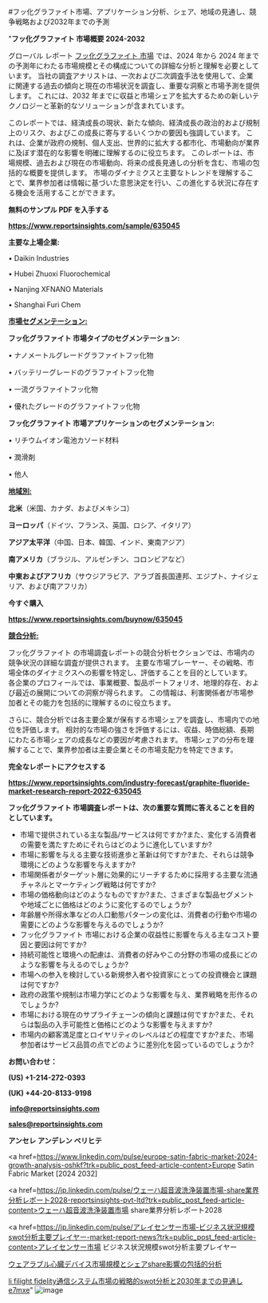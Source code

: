 #フッ化グラファイト市場、アプリケーション分析、シェア、地域の見通し、競争戦略および2032年までの予測

"<strong>フッ化グラファイト 市場概要 2024-2032</strong>

グローバル レポート <a href=https://www.reportsinsights.com/sample/635045>フッ化グラファイト 市場</a> では、2024 年から 2024 年までの予測年にわたる市場規模とその構成についての詳細な分析と理解を必要としています。 当社の調査アナリストは、一次および二次調査手法を使用して、企業に関連する過去の傾向と現在の市場状況を調査し、重要な洞察と市場予測を提供します。 これには、2032 年までに収益と市場シェアを拡大​​するための新しいテクノロジーと革新的なソリューションが含まれています。

このレポートでは、経済成長の現状、新たな傾向、経済成長の政治的および規制上のリスク、およびこの成長に寄与するいくつかの要因も強調しています。 これは、企業が政府の規制、個人支出、世界的に拡大する都市化、市場動向が業界に及ぼす潜在的な影響を明確に理解するのに役立ちます。 このレポートは、市場規模、過去および現在の市場動向、将来の成長見通しの分析を含む、市場の包括的な概要を提供します。 市場のダイナミクスと主要なトレンドを理解することで、業界参加者は情報に基づいた意思決定を行い、この進化する状況に存在する機会を活用することができます。

<strong><b>無料のサンプル PDF を入手する</b></strong>

<a href=https://www.reportsinsights.com/sample/635045><strong><u>https://www.reportsinsights.com/sample/635045</u></strong></a>

<strong>主要な上場企業:</strong>

• Daikin Industries

• Hubei Zhuoxi Fluorochemical

• Nanjing XFNANO Materials

• Shanghai Furi Chem

<strong><u>市場セグメンテーション</u></strong><strong><u>:</u></strong>

<strong>フッ化グラファイト 市場タイプのセグメンテーション:</strong>

• ナノメートルグレードグラファイトフッ化物

• バッテリーグレードのグラファイトフッ化物

• 一流グラファイトフッ化物

• 優れたグレードのグラファイトフッ化物

<strong>フッ化グラファイト 市場アプリケーションのセグメンテーション:</strong>

• リチウムイオン電池カソード材料

• 潤滑剤

• 他人

<strong><u>地域別</u></strong><strong><u>:</u></strong>

<strong>北米</strong>（米国、カナダ、およびメキシコ）

<strong>ヨーロッパ</strong>（ドイツ、フランス、英国、ロシア、イタリア）

<strong>アジア太平洋</strong>（中国、日本、韓国、インド、東南アジア）

<strong>南アメリカ</strong>（ブラジル、アルゼンチン、コロンビアなど）

<strong>中東およびアフリカ</strong>（サウジアラビア、アラブ首長国連邦、エジプト、ナイジェリア、および南アフリカ）

<strong>今すぐ購入</strong>

<a href=https://www.reportsinsights.com/buynow/635045><strong><u>https://www.reportsinsights.com/buynow/635045</u></strong></a>

<strong><u>競合分析:</u></strong>

フッ化グラファイト の市場調査レポートの競合分析セクションでは、市場内の競争状況の詳細な調査が提供されます。 主要な市場プレーヤー、その戦略、市場全体のダイナミクスへの影響を特定し、評価することを目的としています。 各企業のプロフィールでは、事業概要、製品ポートフォリオ、地理的存在、および最近の展開についての洞察が得られます。 この情報は、利害関係者が市場参加者とその能力を包括的に理解するのに役立ちます。

さらに、競合分析では各主要企業が保有する市場シェアを調査し、市場内での地位を評価します。 相対的な市場の強さを評価するには、収益、時価総額、長期にわたる市場シェアの成長などの要因が考慮されます。 市場シェアの分布を理解することで、業界参加者は主要企業とその市場支配力を特定できます。

<strong>完全なレポートにアクセスする</strong>

<a href=https://www.reportsinsights.com/industry-forecast/graphite-fluoride-market-research-report-2022-635045><strong><u><b>https://www.reportsinsights.com/industry-forecast/graphite-fluoride-market-research-report-2022-635045</b></u></strong></a>

<strong><b>フッ化グラファイト 市場調査レポートは、次の重要な質問に答えることを目的としています。</b></strong>
<ul>
  <li>市場で提供されている主な製品/サービスは何ですか?また、変化する消費者の需要を満たすためにそれらはどのように進化していますか?</li>
  <li>市場に影響を与える主要な技術進歩と革新は何ですか?また、それらは競争環境にどのような影響を与えますか?</li>
  <li>市場関係者がターゲット層に効果的にリーチするために採用する主要な流通チャネルとマーケティング戦略は何ですか?</li>
  <li>市場の価格動向はどのようなものですか?また、さまざまな製品セグメントや地域ごとに価格はどのように変化するのでしょうか?</li>
  <li>年齢層や所得水準などの人口動態パターンの変化は、消費者の行動や市場の需要にどのような影響を与えるのでしょうか?</li>
  <li>フッ化グラファイト 市場における企業の収益性に影響を与える主なコスト要因と要因は何ですか?</li>
  <li>持続可能性と環境への配慮は、消費者の好みやこの分野の市場の成長にどのような影響を与えるのでしょうか?</li>
  <li>市場への参入を検討している新規参入者や投資家にとっての投資機会と課題は何ですか?</li>
  <li>政府の政策や規制は市場力学にどのような影響を与え、業界戦略を形作るのでしょうか?</li>
  <li>市場における現在のサプライチェーンの傾向と課題は何ですか?また、それらは製品の入手可能性と価格にどのような影響を与えますか?</li>
  <li>市場内の顧客満足度とロイヤリティのレベルはどの程度ですか?また、市場参加者はサービス品質の点でどのように差別化を図っているのでしょうか?</li>
</ul>
<strong>お問い合わせ：</strong>

<strong>(US) +1-214-272-0393</strong>

<strong>(UK) +44-20-8133-9198</strong>

<strong> </strong><a href=info@reportsinsights.com><strong><u>info@reportsinsights.com</u></strong></a>

<a href=sales@reportsinsights.com><strong><u>sales@reportsinsights.com</u></strong></a>

<strong>アンセレ アンデレン ベリヒテ</strong>

<a href=https://www.linkedin.com/pulse/europe-satin-fabric-market-2024-growth-analysis-oshkf?trk=public_post_feed-article-content>Europe Satin Fabric Market [2024 2032]</a>

<a href=https://jp.linkedin.com/pulse/ウェーハ超音波洗浄装置市場-share業界分析レポート2028-reportsinsights-pvt-ltd?trk=public_post_feed-article-content>ウェーハ超音波洗浄装置市場 share業界分析レポート2028</a>

<a href=https://jp.linkedin.com/pulse/アレイセンサー市場-ビジネス状況規模swot分析主要プレイヤー-market-report-news?trk=public_post_feed-article-content>アレイセンサー市場 ビジネス状況規模swot分析主要プレイヤー</a>

<a href=https://www.linkedin.com/pulse/ウェアラブル心臓デバイス市場規模とシェアshare影響の包括的分析-community-market-research/>ウェアラブル心臓デバイス市場規模とシェアshare影響の包括的分析</a>

<a href=https://www.linkedin.com/pulse/li-filight-fidelity通信システム市場の戦略的swot分析と2030年までの見通し-e7mxe/>li filight fidelity通信システム市場の戦略的swot分析と2030年までの見通し e7mxe</a>"
![image](https://github.com/ahaan12367/RIMarket24/assets/158471582/9e1a773e-7a7c-4e32-b332-875ef8a2c13d)
